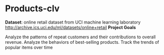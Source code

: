 # Products-clv
**Dataset**: online retail dataset from UCI machine learning laboratory http://archive.ics.uci.edu/ml/datasets/online+retail
**Project Goals**

Analyze the patterns of repeat customers and their contributions to overall revenue.
Analyze the behaviors of best-selling products.
Track the trends of popular items over time
